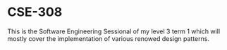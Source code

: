 # CSE-308
This is the Software Engineering Sessional of my level 3 term 1 which will mostly cover the implementation of various renowed design patterns.
